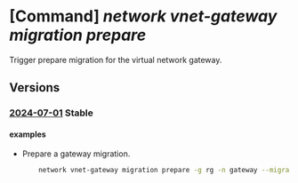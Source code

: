 # [Command] _network vnet-gateway migration prepare_

Trigger prepare migration for the virtual network gateway.

## Versions

### [2024-07-01](/Resources/mgmt-plane/L3N1YnNjcmlwdGlvbnMve30vcmVzb3VyY2Vncm91cHMve30vcHJvdmlkZXJzL21pY3Jvc29mdC5uZXR3b3JrL3ZpcnR1YWxuZXR3b3JrZ2F0ZXdheXMve30vcHJlcGFyZW1pZ3JhdGlvbg==/2024-07-01.xml) **Stable**

<!-- mgmt-plane /subscriptions/{}/resourcegroups/{}/providers/microsoft.network/virtualnetworkgateways/{}/preparemigration 2024-07-01 -->

#### examples

- Prepare a gateway migration.
    ```bash
        network vnet-gateway migration prepare -g rg -n gateway --migration-type UpgradeDeploymentToStandardIP --resource-url testUrl
    ```
